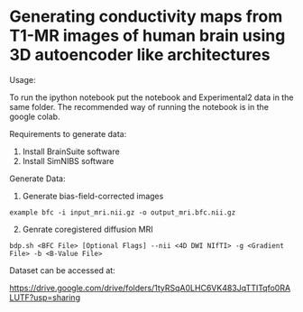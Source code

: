 # Generating conductivity maps from T1-MR images of human brain using 3D autoencoder like architectures

Usage:

To run the ipython notebook put the notebook and Experimental2 data in the same folder.
The recommended way of running the notebook is in the google colab.

Requirements to generate data:

1) Install BrainSuite software
2) Install SimNIBS software

Generate Data:

1) Generate bias-field-corrected images

`
example
bfc -i input_mri.nii.gz -o output_mri.bfc.nii.gz
`

2) Genrate coregistered diffusion MRI

```
bdp.sh <BFC File> [Optional Flags] --nii <4D DWI NIfTI> -g <Gradient File> -b <B-Value File>
```

Dataset can be accessed at:

https://drive.google.com/drive/folders/1tyRSqA0LHC6VK483JqTTITqfo0RALUTF?usp=sharing
